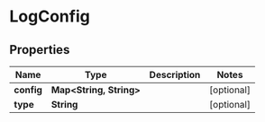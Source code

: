 

# LogConfig


## Properties

| Name | Type | Description | Notes |
|------------ | ------------- | ------------- | -------------|
|**config** | **Map&lt;String, String&gt;** |  |  [optional] |
|**type** | **String** |  |  [optional] |



